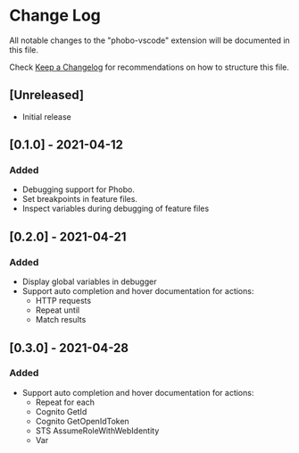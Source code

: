 # Change Log

All notable changes to the "phobo-vscode" extension will be documented in this file.

Check [Keep a Changelog](http://keepachangelog.com/) for recommendations on how to structure this file.

## [Unreleased]

- Initial release

## [0.1.0] - 2021-04-12

### Added

- Debugging support for Phobo.
- Set breakpoints in feature files.
- Inspect variables during debugging of feature files

## [0.2.0] - 2021-04-21

### Added

- Display global variables in debugger
- Support auto completion and hover documentation for actions:
    - HTTP requests
    - Repeat until
    - Match results


## [0.3.0] - 2021-04-28

### Added

- Support auto completion and hover documentation for actions:
    - Repeat for each
    - Cognito GetId
    - Cognito GetOpenIdToken
    - STS AssumeRoleWithWebIdentity
    - Var